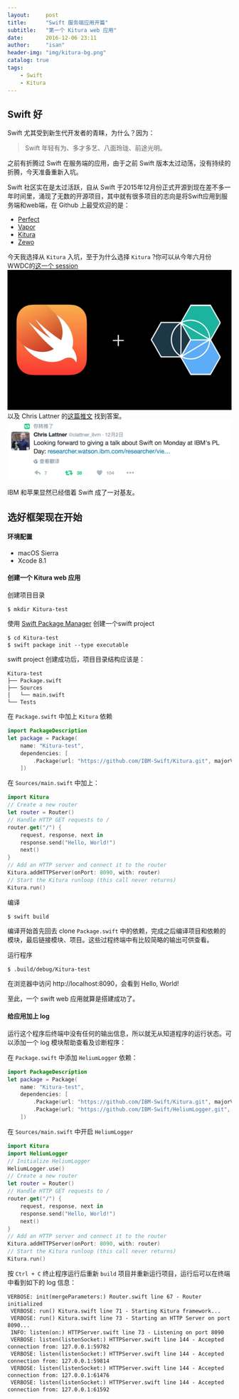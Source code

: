 ```yaml
---
layout:     post
title:      "Swift 服务端应用开篇"
subtitle:   "第一个 Kitura web 应用"
date:       2016-12-06 23:11
author:     "isan"
header-img: "img/kitura-bg.png"
catalog: true
tags:
    - Swift
    - Kitura
---
```


## Swift 好

Swift 尤其受到新生代开发者的青睐，为什么？因为：

>Swift 年轻有为、多才多艺、八面玲珑、前途光明。

之前有折腾过 Swift 在服务端的应用，由于之前 Swift 版本太过动荡，没有持续的折腾，今天准备重新入坑。

Swift 社区实在是太过活跃，自从 Swift 于2015年12月份正式开源到现在差不多一年时间里，涌现了无数的开源项目，其中就有很多项目的志向是将Swift应用到服务端和web端，在 Github 上最受欢迎的是：

- [Perfect](https://github.com/PerfectlySoft/Perfect)
- [Vapor](https://github.com/vapor/vapor)
- [Kitura](https://github.com/IBM-Swift/Kitura)
- [Zewo](https://github.com/Zewo/Zewo)

今天我选择从 `Kitura` 入坑，至于为什么选择 `Kitura` ?你可以从今年六月份WWDC的[这一个 session](https://developer.apple.com/videos/play/wwdc2016/415/)
![img](/img/in-post/swift-server/bestie.png)
以及 Chris Lattner 的[这篇推文](https://twitter.com/clattner_llvm/status/804726031546335232)
找到答案。
![img](/img/in-post/swift-server/chris-ibm.png)

IBM 和苹果显然已经借着 Swift 成了一对基友。

## 选好框架现在开始

#### 环境配置
- macOS Sierra
- Xcode 8.1

#### 创建一个 Kitura web 应用

创建项目目录

```
$ mkdir Kitura-test
```

使用 [Swift Package Manager](https://swift.org/package-manager/) 创建一个swift project

```
$ cd Kitura-test
$ swift package init --type executable
```

swift project 创建成功后，项目目录结构应该是：

```
Kitura-test
├── Package.swift
├── Sources
│   └── main.swift
└── Tests
```

在 `Package.swift` 中加上 `Kitura` 依赖

```swift
import PackageDescription
let package = Package(
    name: "Kitura-test",
    dependencies: [
        .Package(url: "https://github.com/IBM-Swift/Kitura.git", majorVersion: 1, minor: 2)
    ])
```

在 `Sources/main.swift` 中加上：

```swift
import Kitura
// Create a new router
let router = Router()
// Handle HTTP GET requests to /
router.get("/") {
    request, response, next in
    response.send("Hello, World!")
    next()
}
// Add an HTTP server and connect it to the router
Kitura.addHTTPServer(onPort: 8090, with: router)
// Start the Kitura runloop (this call never returns)
Kitura.run()
```

编译

```
$ swift build
```
编译开始首先回去 clone `Package.swift` 中的依赖，完成之后编译项目和依赖的模块，最后链接模块、项目。这些过程终端中有比较简略的输出可供查看。

运行程序

```
$ .build/debug/Kitura-test
```

在浏览器中访问 http://localhost:8090，会看到 Hello, World! 

至此，一个 swift web 应用就算是搭建成功了。

#### 给应用加上 log

运行这个程序后终端中没有任何的输出信息，所以就无从知道程序的运行状态。可以添加一个 log 模块帮助查看及诊断程序：

在 `Package.swift` 中添加 `HeliumLogger` 依赖：

```swift
import PackageDescription
let package = Package(
    name: "Kitura-test",
    dependencies: [
        .Package(url: "https://github.com/IBM-Swift/Kitura.git", majorVersion: 1, minor: 2),
        .Package(url: "https://github.com/IBM-Swift/HeliumLogger.git", majorVersion: 1, minor: 1)
    ])
```

在 `Sources/main.swift` 中开启 `HeliumLogger`

```swift
import Kitura
import HeliumLogger
// Initialize HeliumLogger
HeliumLogger.use()
// Create a new router
let router = Router()
// Handle HTTP GET requests to /
router.get("/") {
    request, response, next in
    response.send("Hello, World!")
    next()
}
// Add an HTTP server and connect it to the router
Kitura.addHTTPServer(onPort: 8090, with: router)
// Start the Kitura runloop (this call never returns)
Kitura.run()
```

按 `Ctrl + C` 终止程序运行后重新 `build` 项目并重新运行项目，运行后可以在终端中看到如下的 log 信息：

```
VERBOSE: init(mergeParameters:) Router.swift line 67 - Router initialized 
 VERBOSE: run() Kitura.swift line 71 - Starting Kitura framework... 
 VERBOSE: run() Kitura.swift line 73 - Starting an HTTP Server on port 8090... 
 INFO: listen(on:) HTTPServer.swift line 73 - Listening on port 8090 
 VERBOSE: listen(listenSocket:) HTTPServer.swift line 144 - Accepted connection from: 127.0.0.1:59782 
 VERBOSE: listen(listenSocket:) HTTPServer.swift line 144 - Accepted connection from: 127.0.0.1:59814 
 VERBOSE: listen(listenSocket:) HTTPServer.swift line 144 - Accepted connection from: 127.0.0.1:61476 
 VERBOSE: listen(listenSocket:) HTTPServer.swift line 144 - Accepted connection from: 127.0.0.1:61592 
```












